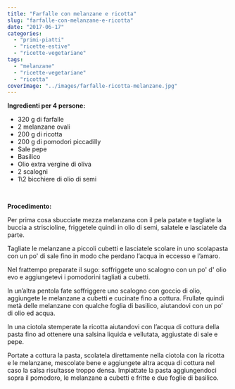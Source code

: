 ```yaml
---
title: "Farfalle con melanzane e ricotta"
slug: "farfalle-con-melanzane-e-ricotta"
date: "2017-06-17"
categories: 
  - "primi-piatti"
  - "ricette-estive"
  - "ricette-vegetariane"
tags: 
  - "melanzane"
  - "ricette-vegetariane"
  - "ricotta"
coverImage: "../images/farfalle-ricotta-melanzane.jpg"
---
```


**Ingredienti per 4 persone:**

- 320 g di farfalle
- 2 melanzane ovali
- 200 g di ricotta
- 200 g di pomodori piccadilly
- Sale pepe
- Basilico
- Olio extra vergine di oliva
- 2 scalogni
- 1\2 bicchiere di olio di semi

 

**Procedimento:**

Per prima cosa sbucciate mezza melanzana con il pela patate e tagliate la buccia a striscioline, friggetele quindi in olio di semi, salatele e lasciatele da parte.

Tagliate le melanzane a piccoli cubetti e lasciatele scolare in uno scolapasta con un po' di sale fino in modo che perdano l’acqua in eccesso e l’amaro.

Nel frattempo preparate il sugo: soffriggete uno scalogno con un po' d' olio evo e aggiungetevi i pomodorini tagliati a cubetti.

In un’altra pentola fate soffriggere uno scalogno con goccio di olio, aggiungete le melanzane a cubetti e cucinate fino a cottura. Frullate quindi metà delle melanzane con qualche foglia di basilico, aiutandovi con un po’ di olio ed acqua.

In una ciotola stemperate la ricotta aiutandovi con l’acqua di cottura della pasta fino ad ottenere una salsina liquida e vellutata, aggiustate di sale e pepe.

Portate a cottura la pasta, scolatela direttamente nella ciotola con la ricotta e le melanzane, mescolate bene e aggiungete altra acqua di cottura nel caso la salsa risultasse troppo densa. Impiattate la pasta aggiungendoci sopra il pomodoro, le melanzane a cubetti e fritte e due foglie di basilico.

